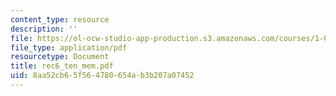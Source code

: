 ```yaml
---
content_type: resource
description: ''
file: https://ol-ocw-studio-app-production.s3.amazonaws.com/courses/1-051-structural-engineering-design-fall-2003/8aa52cb65f564780654ab3b207a07452_rec6_ten_mem.pdf
file_type: application/pdf
resourcetype: Document
title: rec6_ten_mem.pdf
uid: 8aa52cb6-5f56-4780-654a-b3b207a07452
---
```

